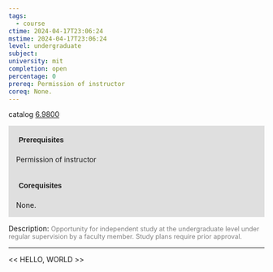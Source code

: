 ```yaml
---
tags:
  - course
ctime: 2024-04-17T23:06:24
mstime: 2024-04-17T23:06:24
level: undergraduate
subject: 
university: mit
completion: open
percentage: 0
prereq: Permission of instructor
coreq: None.
---
```


catalog [6.9800](http://student.mit.edu/catalog/m6e.html#6.9800)

<span style="display: block; padding: 15px; background-color: rgb(100, 100, 100, 0.2);"><font id="m_prereq3455_0" style="display: block; font-family: Arial, sans-serif; font-weight: bold; padding: 5px">Prerequisites</font><br><span id="prereq3455_0">Permission of instructor</span></span>
<span style="display: block; padding: 15px; background-color: rgb(100, 100, 100, 0.2);"><font id="m_coreq3455_0" style="display: block; font-family: Arial, sans-serif; font-weight: bold; padding: 5px">Corequisites</font><br><span id="coreq3455_0">None.</span></span>

<font style="">Description:</font>
<font style="color: grey; font-size: 0.8rem;">Opportunity for independent study at the undergraduate level under regular supervision by a faculty member. Study plans require prior approval.</font>



---

<< HELLO, WORLD >>
